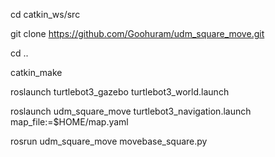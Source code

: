 
cd catkin_ws/src

git clone https://github.com/Goohuram/udm_square_move.git

cd ..

catkin_make

roslaunch turtlebot3_gazebo turtlebot3_world.launch

roslaunch udm_square_move turtlebot3_navigation.launch map_file:=$HOME/map.yaml

rosrun udm_square_move movebase_square.py

